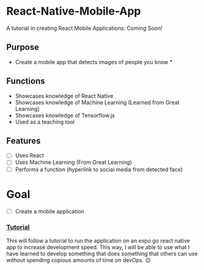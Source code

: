 # React-Native-Mobile-App
A tutorial in creating React Mobile Applications: Coming Soon!

## Purpose
* Create a mobile app that detects images of people you know *
  
## Functions
- Showcases knowledge of React Native
- Showcases knowledge of Machine Learning (Learned from Great Learning)
- Showcases knowledge of Tensorflow.js
- Used as a teaching tool

## Features
- [ ] Uses React
- [ ] Uses Machine Learning (From Great Learning)
- [ ] Performs a function (hyperlink to social media from detected face)

# Goal
- [ ] Create a mobile application

### [Tutorial](https://www.tensorflow.org/js/tutorials/applications/react_native)
This will follow a tutorial to run the application on an expo go react native app to increase development speed. This way, I will be able to use what I have learned to develop something that does something that others can use without spending copious amounts of time on devOps. 😌
